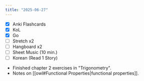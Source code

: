 ```yaml
---
title: "2025-06-27"
---
```


- [x] Anki Flashcards
- [x] KoL
- [x] Go
- [ ] Stretch x2
- [ ] Hangboard x2
- [ ] Sheet Music (10 min.)
- [ ] Korean (Read 1 Story)

* Finished chapter 2 exercises in "Trigonometry".
* Notes on [[owl#Functional Properties|functional properties]].